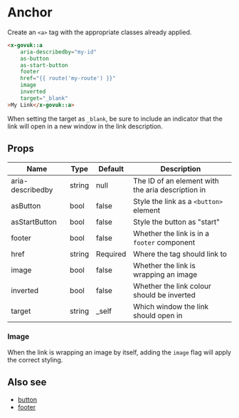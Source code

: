# Anchor

Create an `<a>` tag with the appropriate classes already applied.

```html
<x-govuk::a
    aria-describedby="my-id"
    as-button
    as-start-button
    footer
    href="{{ route('my-route') }}"
    image
    inverted
    target="_blank"
>My Link</x-govuk::a>
```

When setting the target as `_blank`, be sure to include an indicator that the link will open in a new window in the link description. 

## Props

| Name             | Type   | Default  | Description                                       |
|------------------|--------|----------|---------------------------------------------------|
| aria-describedby | string | null     | The ID of an element with the aria description in |
| asButton         | bool   | false    | Style the link as a `<button>` element            |
| asStartButton    | bool   | false    | Style the button as "start"                       |
| footer           | bool   | false    | Whether the link is in a `footer` component       |
| href             | string | Required | Where the tag should link to                      |
| image            | bool   | false    | Whether the link is wrapping an image             |
| inverted         | bool   | false    | Whether the link colour should be inverted        |
| target           | string | _self    | Which window the link should open in              |

### Image

When the link is wrapping an image by itself, adding the `image` flag will apply the correct styling.

## Also see

* [button](button.md)
* [footer](footer.md)
